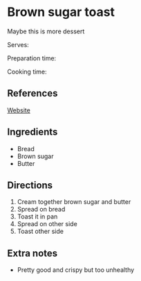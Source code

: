 # Brown sugar toast

Maybe this is more dessert

Serves:

Preparation time:

Cooking time:

## References

[Website](https://www.website.com)

## Ingredients

- Bread
- Brown sugar
- Butter

## Directions

1. Cream together brown sugar and butter
2. Spread on bread
3. Toast it in pan
4. Spread on other side
5. Toast other side

## Extra notes

- Pretty good and crispy but too unhealthy
